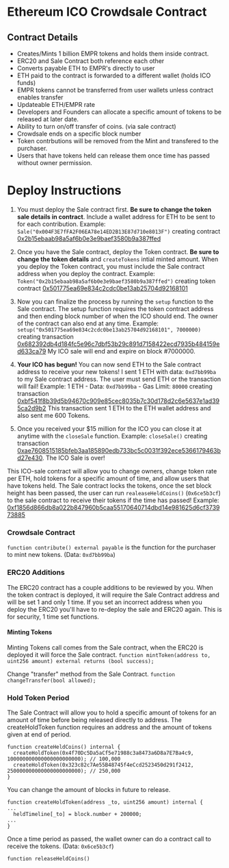 # Ethereum ICO Crowdsale Contract 
## Contract Details
- Creates/Mints 1 billion EMPR tokens and holds them inside contract.
- ERC20 and Sale Contract both reference each other
- Converts payable ETH to EMPR's directly to user
- ETH paid to the contract is forwarded to a different wallet (holds ICO funds)
- EMPR tokens cannot be transferred from user wallets unless contract enables transfer
- Updateable ETH/EMPR rate
- Developers and Founders can allocate a specific amount of tokens to be released at later date.
- Ability to turn on/off transfer of coins. (via sale contract)
- Crowdsale ends on a specific block number
- Token contrbutions will be removed from the Mint and transfered to the purchaser.
- Users that have tokens held can release them once time has passed without owner permission. 

# Deploy Instructions

1. You must deploy the Sale contract first. **Be sure to change the token sale details in contract**. Include a wallet address for ETH to be sent to for each contribution. Example: `Sale("0x004F3E7fFA2F06EA78e14ED2B13E87d710e8013F")` creating contract [0x2b15ebaab98a5af6b0e3e9baef3580b9a387ffed](https://ropsten.etherscan.io/address/0x2b15ebaab98a5af6b0e3e9baef3580b9a387ffed)

2. Once you have the Sale contract, deploy the Token contract. **Be sure to change the token details** and `createTokens` intial minted amount. When you deploy the Token contract, you must include the Sale contract address when you deploy the contract. Example: `Token("0x2b15ebaab98a5af6b0e3e9baef3580b9a387ffed")` creating token contract [0x501775ea69e834c2cdc0be13ab25704d92168101](https://ropsten.etherscan.io/token/0x501775ea69e834c2cdc0be13ab25704d92168101)

3. Now you can finalize the process by running the `setup` function to the Sale contract. The setup function requires the token contract address and then ending block number of when the ICO should end. The owner of the contract can also end at any time. Example: `setup("0x501775ea69e834c2cdc0be13ab25704d92168101", 7000000)` creating transaction [0x682392db4d184fc5e96c7dbf53b29c891d7158422ecd7935b484159ed633ca79](https://ropsten.etherscan.io/tx/0x682392db4d184fc5e96c7dbf53b29c891d7158422ecd7935b484159ed633ca79) My ICO sale will end and expire on block #7000000.

4. **Your ICO has begun!** You can now send ETH to the Sale contract address to receive your new tokens! I sent 1 ETH with data: `0xd7bb99ba` to my Sale contract address. The user must send ETH or the transaction will fail! Example: 1 ETH - Data: `0xd7bb99ba` - Gas Limit: `80000` creating transaction [0xbf541f8b39d5b94670c909e85cec8035b7c30d178d2c6e5637e1ad395ca2d9b2](https://ropsten.etherscan.io/tx/0xbf541f8b39d5b94670c909e85cec8035b7c30d178d2c6e5637e1ad395ca2d9b2) This transaction sent 1 ETH to the ETH wallet address and also sent me 600 Tokens. 

5. Once you received your $15 million for the ICO you can close it at anytime with the `closeSale` function. Example: `closeSale()` creating transaction [0xae7608515185bfeb3aa185890edb733bc5c0031f392ece5366179463bd27e430](https://ropsten.etherscan.io/tx/0xae7608515185bfeb3aa185890edb733bc5c0031f392ece5366179463bd27e430). The ICO Sale is over!

This ICO-sale contract will allow you to change owners, change token rate per ETH, hold tokens for a specific amount of time, and allow users that have tokens held. The Sale contract locks the tokens, once the set block height has been passed, the user can run `realeaseHeldCoins()` (`0x6ce5b3cf`) to the sale contract to receive their tokens if the time has passed! Example: [0xf1856d866db8a022b847960b5caa55170640714dbd14e981625d6cf373973885](https://ropsten.etherscan.io/tx/0xf1856d866db8a022b847960b5caa55170640714dbd14e981625d6cf373973885)

### Crowdsale Contract
`function contribute() external payable` is the function for the purchaser to mint new tokens. (Data: `0xd7bb99ba`)

### ERC20 Additions
The ERC20 contract has a couple additions to be reviewed by you. When the token contract is deployed, it will require the Sale Contract address and will be set 1 and only 1 time. If you set an incorrect address when you deploy the ERC20 you'll have to re-deploy the sale and ERC20 again. This is for security, 1 time set functions.

#### Minting Tokens
Minting Tokens call comes from the Sale contract, when the ERC20 is deployed it will force the Sale contract.
`function mintToken(address to, uint256 amount) external returns (bool success);`

Change "transfer" method from the Sale Contract. 
`function changeTransfer(bool allowed);`

### Hold Token Period

The Sale Contract will allow you to hold a specific amount of tokens for an amount of time before being released directly to address. The createHoldToken function requires an address and the amount of tokens given at end of period.
```
function createHeldCoins() internal {
  createHoldToken(0x4f70Dc5Da5aCf5e71988c3a8473a6D8a7E7Ba4c9, 100000000000000000000000); // 100,000
  createHoldToken(0x323c82c7Ae55B48745f4eCcd2523450d291f2412, 250000000000000000000000); // 250,000
}
```

You can change the amount of blocks in future to release.
```
function createHoldToken(address _to, uint256 amount) internal {
...
  heldTimeline[_to] = block.number + 200000;
...
}
```

Once a time period as passed, the wallet owner can do a contract call to receive the tokens. (Data: `0x6ce5b3cf`)
```
function releaseHeldCoins()
```
